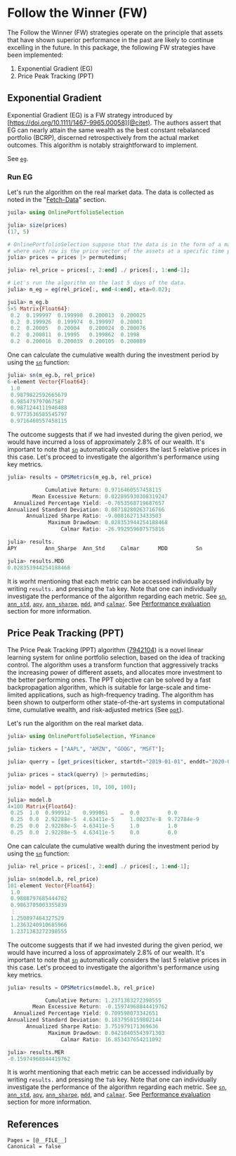# Follow the Winner (FW)

The Follow the Winner (FW) strategies operate on the principle that assets that have shown superior performance in the past are likely to continue excelling in the future. In this package, the following FW strategies have been implemented:

1. Exponential Gradient (EG)
2. Price Peak Tracking (PPT)

## Exponential Gradient

Exponential Gradient (EG) is a FW strategy introduced by [https://doi.org/10.1111/1467-9965.00058](@citet). The authors assert that EG can nearly attain the same wealth as the best constant rebalanced portfolio (BCRP), discerned retrospectively from the actual market outcomes. This algorithm is notably straightforward to implement.

See [`eg`](@ref).

### Run EG

Let's run the algorithm on the real market data. The data is collected as noted in the "[Fetch-Data](@ref)" section.

```julia
juila> using OnlinePortfolioSelection

julia> size(prices)
(17, 5)

# OnlinePortfolioSelection suppose that the data is in the form of a matrix
# where each row is the price vector of the assets at a specific time period.
julia> prices = prices |> permutedims;

julia> rel_price = prices[:, 2:end] ./ prices[:, 1:end-1];

# Let's run the algorithm on the last 5 days of the data.
julia> m_eg = eg(rel_price[:, end-4:end], eta=0.02);

juila> m_eg.b
5×5 Matrix{Float64}:
 0.2  0.199997  0.199998  0.200013  0.200025
 0.2  0.199926  0.199974  0.199997  0.20001
 0.2  0.20005   0.20004   0.200024  0.200076
 0.2  0.200011  0.19995   0.199862  0.1998
 0.2  0.200016  0.200039  0.200105  0.200089
```

One can calculate the cumulative wealth during the investment period by using the [`sn`](@ref) function:

```julia
julia> sn(m_eg.b, rel_price)
6-element Vector{Float64}:
 1.0
 0.9879822592665679
 0.985479797067587
 0.9871244111946488
 0.9773536585545797
 0.9716460557458115
```

The outcome suggests that if we had invested during the given period, we would have incurred a loss of approximately 2.8% of our wealth. It's important to note that [`sn`](@ref) automatically considers the last 5 relative prices in this case. Let's proceed to investigate the algorithm's performance using key metrics.

```julia
julia> results = OPSMetrics(m_eg.b, rel_price)

            Cumulative Return: 0.9716460557458115
        Mean Excessive Return: 0.022895930308319247
  Annualized Percentage Yield: -0.7653568719687657
Annualized Standard Deviation: 0.08718280263716766
      Annualized Sharpe Ratio: -9.008162713433503
             Maximum Drawdown: 0.028353944254188468
                 Calmar Ratio: -26.992959607575816

julia> results.
APY         Ann_Sharpe  Ann_Std     Calmar      MDD         Sn

julia> results.MDD
0.028353944254188468
```

It is worht mentioning that each metric can be accessed individually by writing `results.` and pressing the `Tab` key. Note that one can individually investigate the performance of the algorithm regarding each metric. See [`sn`](@ref), [`ann_std`](@ref), [`apy`](@ref), [`ann_sharpe`](@ref), [`mdd`](@ref), and [`calmar`](@ref). See [Performance evaluation](@ref) section for more information.

## Price Peak Tracking (PPT)

The Price Peak Tracking (PPT) algorithm ([7942104](@citet)) is a novel linear learning system for online portfolio selection, based on the idea of tracking control. The algorithm uses a transform function that aggressively tracks the increasing power of different assets, and allocates more investment to the better performing ones. The PPT objective can be solved by a fast backpropagation algorithm, which is suitable for large-scale and time-limited applications, such as high-frequency trading. The algorithm has been shown to outperform other state-of-the-art systems in computational time, cumulative wealth, and risk-adjusted metrics (See [`ppt`](@ref)).

Let's run the algorithm on the real market data.

```julia
julia> using OnlinePortfolioSelection, YFinance

julia> tickers = ["AAPL", "AMZN", "GOOG", "MSFT"];

julia> querry = [get_prices(ticker, startdt="2019-01-01", enddt="2020-01-01")["adjclose"] for ticker in tickers];

julia> prices = stack(querry) |> permutedims;

julia> model = ppt(prices, 10, 100, 100);

julia> model.b
4×100 Matrix{Float64}:
 0.25  1.0  0.999912    0.999861    …  0.0         0.0       
 0.25  0.0  2.92288e-5  4.63411e-5     1.00237e-8  9.72784e-9
 0.25  0.0  2.92288e-5  4.63411e-5     1.0         1.0
 0.25  0.0  2.92288e-5  4.63411e-5     0.0         0.0
```

One can calculate the cumulative wealth during the investment period by using the [`sn`](@ref) function:

```julia
julia> rel_price = prices[:, 2:end] ./ prices[:, 1:end-1];

julia> sn(model.b, rel_price)
101-element Vector{Float64}:
 1.0
 0.9888797685444782
 0.9863705003355839
 ⋮
 1.250897464327529
 1.2363240910685966
 1.2371383272398555
```

The outcome suggests that if we had invested during the given period, we would have incurred a loss of approximately 2.8% of our wealth. It's important to note that [`sn`](@ref) automatically considers the last 5 relative prices in this case. Let's proceed to investigate the algorithm's performance using key metrics.

```julia
julia> results = OPSMetrics(model.b, rel_price)

            Cumulative Return: 1.2371383272398555
        Mean Excessive Return: -0.15974968844419762
  Annualized Percentage Yield: 0.709598073342651
Annualized Standard Deviation: 0.1837958159802144
      Annualized Sharpe Ratio: 3.751979171369636
             Maximum Drawdown: 0.04210405543971303
                 Calmar Ratio: 16.853437654211092

julia> results.MER
-0.15974968844419762
```

It is worht mentioning that each metric can be accessed individually by writing `results.` and pressing the `Tab` key. Note that one can individually investigate the performance of the algorithm regarding each metric. See [`sn`](@ref), [`ann_std`](@ref), [`apy`](@ref), [`ann_sharpe`](@ref), [`mdd`](@ref), and [`calmar`](@ref). See [Performance evaluation](@ref) section for more information.

## References

```@bibliography
Pages = [@__FILE__]
Canonical = false
```